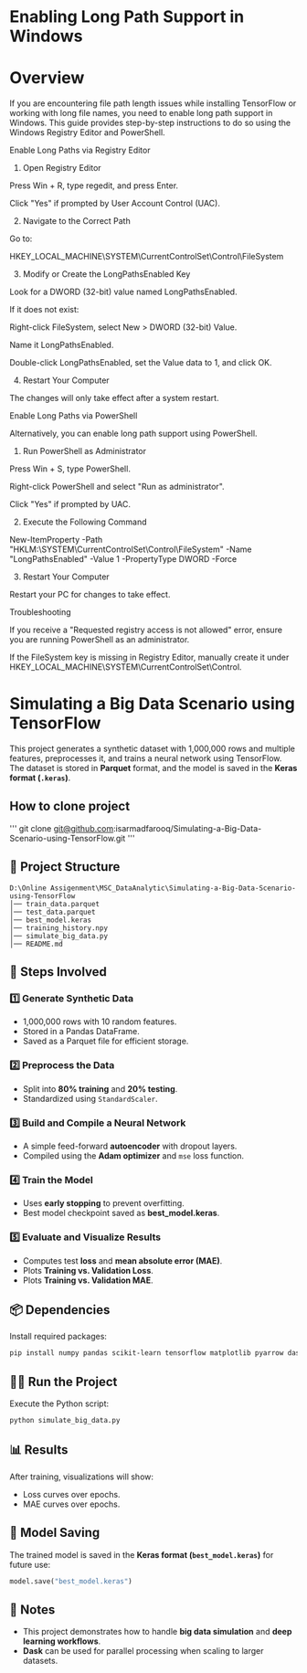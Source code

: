 # Enabling Long Path Support in Windows

# Overview

  If you are encountering file path length issues while installing TensorFlow or working with long file names, you need to enable long path support in Windows. This guide provides step-by-step instructions to do so using the Windows Registry Editor and PowerShell.
  
  Enable Long Paths via Registry Editor
  
  1. Open Registry Editor
  
  Press Win + R, type regedit, and press Enter.
  
  Click "Yes" if prompted by User Account Control (UAC).
  
  2. Navigate to the Correct Path
  
  Go to:
  
  HKEY_LOCAL_MACHINE\SYSTEM\CurrentControlSet\Control\FileSystem
  
  3. Modify or Create the LongPathsEnabled Key
  
  Look for a DWORD (32-bit) value named LongPathsEnabled.
  
  If it does not exist:
  
  Right-click FileSystem, select New > DWORD (32-bit) Value.
  
  Name it LongPathsEnabled.
  
  Double-click LongPathsEnabled, set the Value data to 1, and click OK.
  
  4. Restart Your Computer
  
  The changes will only take effect after a system restart.
  
  Enable Long Paths via PowerShell
  
  Alternatively, you can enable long path support using PowerShell.
  
  1. Run PowerShell as Administrator
  
  Press Win + S, type PowerShell.
  
  Right-click PowerShell and select "Run as administrator".
  
  Click "Yes" if prompted by UAC.
  
  2. Execute the Following Command
  
  New-ItemProperty -Path "HKLM:\SYSTEM\CurrentControlSet\Control\FileSystem" -Name "LongPathsEnabled" -Value 1 -PropertyType DWORD -Force
  
  3. Restart Your Computer
  
  Restart your PC for changes to take effect.
  
  Troubleshooting
  
  If you receive a "Requested registry access is not allowed" error, ensure you are running PowerShell as an administrator.
  
  If the FileSystem key is missing in Registry Editor, manually create it under HKEY_LOCAL_MACHINE\SYSTEM\CurrentControlSet\Control.







# Simulating a Big Data Scenario using TensorFlow

This project generates a synthetic dataset with 1,000,000 rows and multiple features, preprocesses it, and trains a neural network using TensorFlow. The dataset is stored in **Parquet** format, and the model is saved in the **Keras format (`.keras`)**.

## How to clone project
'''
git clone git@github.com:isarmadfarooq/Simulating-a-Big-Data-Scenario-using-TensorFlow.git
'''
## 📌 Project Structure
```
D:\Online Assigenment\MSC_DataAnalytic\Simulating-a-Big-Data-Scenario-using-TensorFlow
│── train_data.parquet
│── test_data.parquet
│── best_model.keras
│── training_history.npy
│── simulate_big_data.py
│── README.md
```

## 🚀 Steps Involved
### 1️⃣ Generate Synthetic Data
- 1,000,000 rows with 10 random features.
- Stored in a Pandas DataFrame.
- Saved as a Parquet file for efficient storage.

### 2️⃣ Preprocess the Data
- Split into **80% training** and **20% testing**.
- Standardized using `StandardScaler`.

### 3️⃣ Build and Compile a Neural Network
- A simple feed-forward **autoencoder** with dropout layers.
- Compiled using the **Adam optimizer** and `mse` loss function.

### 4️⃣ Train the Model
- Uses **early stopping** to prevent overfitting.
- Best model checkpoint saved as **best_model.keras**.

### 5️⃣ Evaluate and Visualize Results
- Computes test **loss** and **mean absolute error (MAE)**.
- Plots **Training vs. Validation Loss**.
- Plots **Training vs. Validation MAE**.

## 📦 Dependencies
Install required packages:
```bash
pip install numpy pandas scikit-learn tensorflow matplotlib pyarrow dask
```

## 🏃‍♂️ Run the Project
Execute the Python script:
```bash
python simulate_big_data.py
```

## 📊 Results
After training, visualizations will show:
- Loss curves over epochs.
- MAE curves over epochs.

## 🔹 Model Saving
The trained model is saved in the **Keras format (`best_model.keras`)** for future use:
```python
model.save("best_model.keras")
```

## 📝 Notes
- This project demonstrates how to handle **big data simulation** and **deep learning workflows**.
- **Dask** can be used for parallel processing when scaling to larger datasets.

